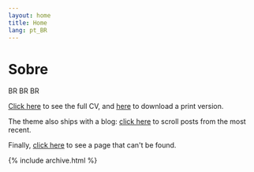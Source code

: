 ```yaml
---
layout: home
title: Home
lang: pt_BR
---
```


# Sobre

BR BR BR

[Click here](/pt_BR/cv) to see the full CV, and [here](/cv.pdf) to download a print version.

The theme also ships with a blog: [click here](/pt_BR/posts) to scroll posts from the most recent.

Finally, [click here](/pt_BR/404) to see a page that can't be found.

{% include archive.html %}